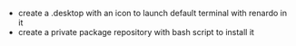 
- create a .desktop with an icon to launch default terminal with renardo in it
- create a private package repository with bash script to install it